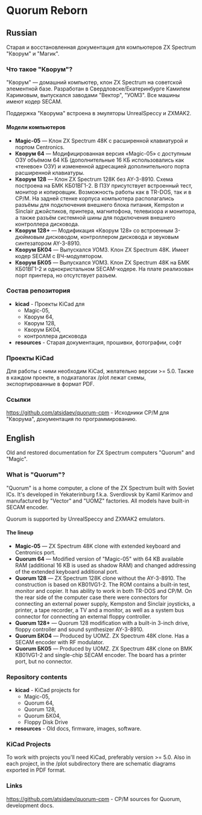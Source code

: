 # Quorum Reborn

## Russian

Старая и восстановленная документация для компьютеров ZX Spectrum "Кворум" и "Магик".

### Что такое "Кворум"?

"Кворум" — домашний компьютер, клон ZX Spectrum на советской элементной базе.
Разработан в Свердловске/Екатеринбурге Камилем Каримовым, выпускался заводами
"Вектор", "УОМЗ". Все машины имеют кодер SECAM.

Поддержка "Кворума" встроена в эмуляторы UnrealSpeccy и ZXMAK2.

#### Модели компьютеров

- **Magic-05** — Клон ZX Spectrum 48K с расширенной клавиатурой и портом Centronics.
- **Кворум 64** — Модифицированная версия «Magic-05» с доступным ОЗУ объёмом 64 КБ
   (дополнительные 16 КБ использовались как «теневое» ОЗУ) и измененной адресацией
   дополнительного порта расширенной клавиатуры.
- **Кворум 128** — Клон ZX Spectrum 128K без AY-3-8910. Схема построена на БМК
   КБ01ВГ1-2. В ПЗУ присутствует встроенный тест, монитор и копировщик. Возможность
   работы как в TR-DOS, так и в CP/M. На задней стенке корпуса компьютера располагались
   разъёмы для подключения внешнего блока питания, Kempston и Sinclair джойстиков,
   принтера, магнитофона, телевизора и монитора, а также разъём системной шины для
   подключения внешнего контроллера дисковода.
- **Кворум 128+** — Модификация «Кворум 128» со встроенным 3-дюймовым дисководом,
   контроллером дисковода и звуковым синтезатором AY-3-8910.
- **Кворум БК04** — Выпускался УОМЗ. Клон ZX Spectrum 48K. Имеет кодер SECAM с
   ВЧ-модулятором.
- **Кворум БК05** — Выпускался УОМЗ. Клон ZX Spectrum 48K на БМК КБ01ВГ1-2 и
   однокристальном SECAM-кодере. На плате реализован порт принтера, но отсутствует
   разъем.

### Состав репозитория

- **kicad** - Проекты KiCad для
   - Magic-05,
   - Кворум 64,
   - Кворум 128,
   - Кворум БК04,
   - контроллера дисковода
- **resources** - Старая документация, прошивки, фотографии, софт

### Проекты KiCad

Для работы с ними необходим KiCad, желательно версии >= 5.0.
Также в каждом проекте, в подкаталогах /plot лежат схемы, экспортированные в формат PDF.

### Ссылки

https://github.com/atsidaev/quorum-cpm - Исходники CP/M для "Кворума", документация 
по программированию.

## English

Old and restored documentation for ZX Spectrum computers "Quorum" and "Magic".

### What is "Quorum"?

"Quorum" is a home computer, a clone of the ZX Spectrum built with Soviet ICs.
It's developed in Yekaterinburg f.k.a. Sverdlovsk by Kamil Karimov and manufactured by "Vector" and "UOMZ"
factories. All models have built-in SECAM encoder.

Quorum is supported by UnrealSpeccy and ZXMAK2 emulators.

#### The lineup

- **Magic-05** — ZX Spectrum 48K clone with extended keyboard and Centronics port.
- **Quorum 64** — Modified version of "Magic-05" with 64 KB available RAM (additional
   16 KB is used as shadow RAM) and changed addressing of the extended keyboard
   additional port.
- **Quorum 128** — ZX Spectrum 128K clone without the AY-3-8910. The construction 
   is based on KB01VG1-2. The ROM contains a built-in test, monitor and copier.
   It has ability to work in both TR-DOS and CP/M. On the rear side of the computer
   case there were connectors for connecting an external power supply, Kempston and
   Sinclair joysticks, a printer, a tape recorder, a TV and a monitor, as well as a
   system bus connector for connecting an external floppy controller.
- **Quorum 128+** — Quorum 128 modification with a built-in 3-inch drive,
   floppy controller and sound synthesizer AY-3-8910.
- **Quorum БК04** — Produced by UOMZ. ZX Spectrum 48K clone. Has a SECAM encoder with
   RF modulator.
- **Quorum БК05** — Produced by UOMZ. ZX Spectrum 48K clone on BMK KB01VG1-2 and
   single-chip SECAM encoder. The board has a printer port, but no connector.

### Repository contents

- **kicad** - KiCad projects for
   - Magic-05,
   - Quorum 64,
   - Quorum 128,
   - Quorum БК04,
   - Floppy Disk Drive
- **resources** - Old docs, firmware, images, software.

### KiCad Projects

To work with projects you'll need KiCad, preferably version >= 5.0.
Also in each project, in the /plot subdirectory there are schematic diagrams 
exported in PDF format.

### Links

https://github.com/atsidaev/quorum-cpm - CP/M sources for Quorum,
development docs.
